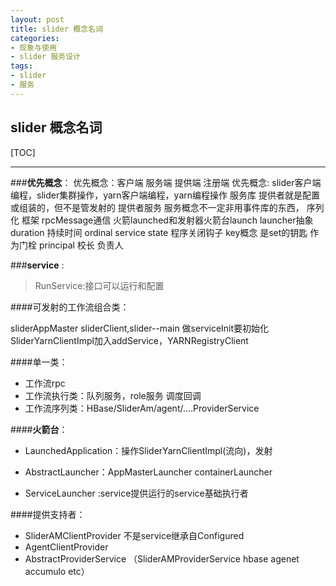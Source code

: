 ```yaml
---
layout: post
title: slider 概念名词
categories:
- 现象与使用
- slider 服务设计
tags:
- slider
- 服务
---
```



slider 概念名词
--------------

[TOC]

------------------

###**优先概念**：
	 优先概念：客户端 服务端 提供端 注册端
	 优先概念: slider客户端编程，slider集群操作，yarn客户端编程，yarn编程操作
	 服务库
	 提供者就是配置或组装的，但不是管发射的
	 提供者服务
	 服务概念不一定非用事件库的东西，
	 序列化 框架 rpcMessage通信
	 火箭launched和发射器火箭台launch launcher抽象
	 duration 持续时间
	 ordinal service state
	 程序关闭钩子
	 key概念 是set的钥匙 作为门栓
	 principal 校长 负责人



###**service** :

> RunService:接口可以运行和配置

####可发射的工作流组合类：

 sliderAppMaster sliderClient,slider--main
做serviceInit要初始化SliderYarnClientImpl加入addService，YARNRegistryClient

####单一类：
- 工作流rpc
- 工作流执行类：队列服务，role服务 调度回调
- 工作流序列类：HBase/SliderAm/agent/....ProviderService
 


####**火箭台**：

- LaunchedApplication：操作SliderYarnClientImpl(流向)，发射

- AbstractLauncher：AppMasterLauncher containerLauncher


- ServiceLauncher :service提供运行的service基础执行者


####提供支持者：

- SliderAMClientProvider 不是service继承自Configured
- AgentClientProvider
- AbstractProviderService
（SliderAMProviderService hbase agenet accumulo etc）





